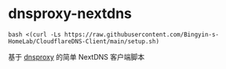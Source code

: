 # dnsproxy-nextdns

`bash <(curl -Ls https://raw.githubusercontent.com/Bingyin-s-HomeLab/CloudflareDNS-Client/main/setup.sh)`

基于 [dnsproxy](https://github.com/AdguardTeam/dnsproxy) 的简单 NextDNS 客户端脚本
